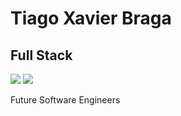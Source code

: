 # Tiago Xavier Braga
## Full Stack

<a href="https://www.linkedin.com/in/tiago-xavier-braga/"><img src="https://img.shields.io/badge/-Tiago Braga-537dbd?style=flat-square&logo=Linkedin&logoColor=white"></a>
<a href="mailto:braga.tiagoxavier@gmail.com"><img src="https://img.shields.io/badge/-braga.tiagoxavier@gmail.com-537dbd?style=flat-square&logo=Gmail&logoColor=white"></a>

Future Software Engineers
